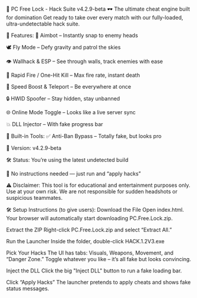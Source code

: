 🧨 PC Free Lock - Hack Suite v4.2.9-beta
🕶️ The ultimate cheat engine built for domination
Get ready to take over every match with our fully-loaded, ultra-undetectable hack suite.

💼 Features:
🎯 Aimbot – Instantly snap to enemy heads

🕊️ Fly Mode – Defy gravity and patrol the skies

👁 Wallhack & ESP – See through walls, track enemies with ease

🔫 Rapid Fire / One-Hit Kill – Max fire rate, instant death

🚀 Speed Boost & Teleport – Be everywhere at once

🔒 HWID Spoofer – Stay hidden, stay unbanned

🌐 Online Mode Toggle – Looks like a live server sync

💥 DLL Injector – With fake progress bar

🧰 Built-in Tools:
✅ Anti-Ban Bypass – Totally fake, but looks pro

📅 Version: v4.2.9-beta

🛠 Status: You’re using the latest undetected build

🧾 No instructions needed — just run and “apply hacks”

⚠️ Disclaimer:
This tool is for educational and entertainment purposes only.
Use at your own risk. We are not responsible for sudden headshots or suspicious teammates.




🛠️ Setup Instructions (to give users):
Download the File
Open index.html. Your browser will automatically start downloading PC.Free.Lock.zip.

Extract the ZIP
Right-click PC.Free.Lock.zip and select “Extract All.”

Run the Launcher
Inside the folder, double-click HACK.1.2V3.exe

Pick Your Hacks
The UI has tabs: Visuals, Weapons, Movement, and “Danger Zone.”
Toggle whatever you like – it’s all fake but looks convincing.

Inject the DLL
Click the big "Inject DLL" button to run a fake loading bar.

Click “Apply Hacks”
The launcher pretends to apply cheats and shows fake status messages.

